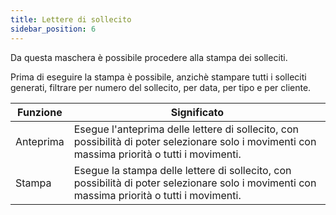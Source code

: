 ```yaml
---
title: Lettere di sollecito
sidebar_position: 6
---
```


Da questa maschera è possibile procedere alla stampa dei solleciti.

Prima di eseguire la stampa è possibile, anzichè stampare tutti i solleciti generati, filtrare per numero del sollecito, per data, per tipo e per cliente.


| Funzione | Significato |
| --- | --- |
| Anteprima | Esegue l'anteprima delle lettere di sollecito, con possibilità di poter selezionare solo i movimenti con massima priorità o tutti i movimenti. |
| Stampa | Esegue la stampa delle lettere di sollecito, con possibilità di poter selezionare solo i movimenti con massima priorità o tutti i movimenti. |






